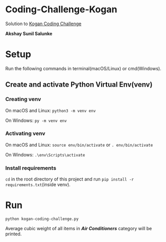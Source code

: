 # Coding-Challenge-Kogan
Solution to [Kogan Coding Challenge](https://kogan-recruitment.herokuapp.com/challenge/6b463a3d03043748ff92a8caf59393d4/)

**Akshay Sunil Salunke**

# Setup
Run the following commands in terminal(macOS/Linux) or cmd(Windows).

## Create and activate Python Virtual Env(venv)
### Creating venv
On macOS and Linux:
`python3 -m venv env`

On Windows:
`py -m venv env`

### Activating venv
On macOS and Linux:
`source env/bin/activate` or `. env/bin/activate`

On Windows:
`.\env\Scripts\activate`

### Install requirements
`cd` in the root directory of this project and run `pip install -r requirements.txt`(inside venv).

# Run
`python kogan-coding-challenge.py`

Average cubic weight of all items in ***Air Conditioners*** category will be printed.